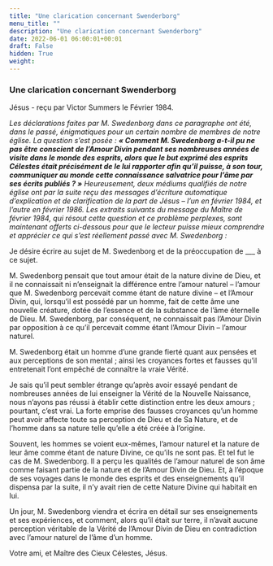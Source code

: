 ```yaml
---
title: "Une clarication concernant Swenderborg"
menu_title: ""
description: "Une clarication concernant Swenderborg"
date: 2022-06-01 06:00:01+00:01
draft: False
hidden: True
weight:
---
```

### Une clarication concernant Swenderborg

Jésus - reçu par Victor Summers le Février 1984.

*Les déclarations faites par M. Swedenborg dans ce paragraphe ont été, dans le passé, énigmatiques pour un certain nombre de membres de notre église. La question s’est posée : **« Comment M. Swedenborg a-t-il pu ne pas être conscient de l’Amour Divin pendant ses nombreuses années de visite dans le monde des esprits, alors que le but exprimé des esprits Célestes était précisément de le lui rapporter afin qu’il puisse, à son tour, communiquer au monde cette connaissance salvatrice pour l’âme par ses écrits publiés ? »** Heureusement, deux médiums qualifiés de notre église ont par la suite reçu des messages d’écriture automatique d’explication et de clarification de la part de Jésus – l’un en février 1984, et l’autre en février 1986. Les extraits suivants du message du Maître de février 1984, qui résout cette question et ce problème perplexes, sont maintenant offerts ci-dessous pour que le lecteur puisse mieux comprendre et apprécier ce qui s’est réellement passé avec M. Swedenborg :*

Je désire écrire au sujet de M. Swedenborg et de la préoccupation de ___ à ce sujet.

M. Swedenborg pensait que tout amour était de la nature divine de Dieu, et il ne connaissait ni n’enseignait la différence entre l’amour naturel – l’amour que M. Swedenborg percevait comme étant de nature divine – et l’Amour Divin, qui, lorsqu’il est possédé par un homme, fait de cette âme une nouvelle créature, dotée de l’essence et de la substance de l’âme éternelle de Dieu. M. Swedenborg, par conséquent, ne connaissait pas l’Amour Divin par opposition à ce qu’il percevait comme étant l’Amour Divin – l’amour naturel.

M. Swedenborg était un homme d’une grande fierté quant aux pensées et aux perceptions de son mental ; ainsi les croyances fortes et fausses qu’il entretenait l’ont empêché de connaître la vraie Vérité.

Je sais qu’il peut sembler étrange qu’après avoir essayé pendant de nombreuses années de lui enseigner la Vérité de la Nouvelle Naissance, nous n’ayons pas réussi à établir cette distinction entre les deux amours ; pourtant, c’est vrai. La forte emprise des fausses croyances qu’un homme peut avoir affecte toute sa perception de Dieu et de Sa Nature, et de l’homme dans sa nature telle qu’elle a été créée à l’origine.

Souvent, les hommes se voient eux-mêmes, l’amour naturel et la nature de leur âme comme étant de nature Divine, ce qu’ils ne sont pas. Et tel fut le cas de M. Swedenborg. Il a perçu les qualités de l’amour naturel de son âme comme faisant partie de la nature et de l’Amour Divin de Dieu. Et, à l’époque de ses voyages dans le monde des esprits et des enseignements qu’il dispensa par la suite, il n’y avait rien de cette Nature Divine qui habitait en lui.

Un jour, M. Swedenborg viendra et écrira en détail sur ses enseignements et ses expériences, et comment, alors qu’il était sur terre, il n’avait aucune perception véritable de la Vérité de l’Amour Divin de Dieu en contradiction avec l’amour naturel de l’âme d’un homme.

Votre ami, et Maître des Cieux Célestes, Jésus.
